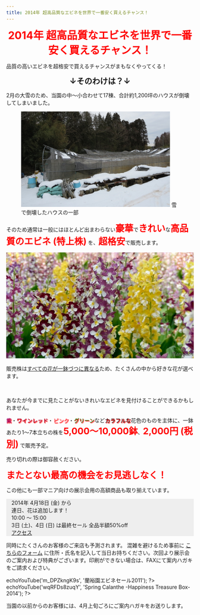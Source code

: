 ```yaml
---
title: 2014年 超高品質なエビネを世界で一番安く買えるチャンス！
---
```

<style>
h1, h2 {
  margin: 0.5em 0;
  text-align: center;
}
h1 { color: red; }
b {
  color: red;
  font-size: x-large;
}
.shadow { text-shadow: 1px 1px 1px red, 2px 2px 2px red; }
</style>
2014年 超高品質なエビネを世界で一番安く買えるチャンス！
==
品質の高いエビネを超格安で買えるチャンスがまもなくやってくる！

↓そのわけは？↓
--
2月の大雪のため、当園の中～小合わせて17棟、合計約1,200坪のハウスが倒壊してしまいました。

<figure>
  <img src="/assets/images/calanthe_fair_2014_1.jpg" alt="雪で倒壊したハウスの一部" style="max-width: 400px;"/>
  <figurecaption>雪で倒壊したハウスの一部</figurecaption>
</figure>

そのため通常は一般にはほとんど出まわらない<b>豪華</b>で<b>きれい</b>な<b>高品質のエビネ (特上株)</b> を、<b>超格安</b>で販売します。

  <img src="/assets/images/calanthe_fair_2014_2.jpg" alt="カラフルな農場のエビネ - 蘭裕園" style=""/>

販売株は<u>すべての花が一鉢づつに異なる</u>ため、たくさんの中から好きな花が選べます。

<img src="" alt=""/>

あなたが今までに見たことがないきれいなエビネを見付けることができるかもしれません。

<span class="shadow" style="color: purple;">紫</span>・<span class="shadow" style="color: #990033;">ワインレッド</span>・<span class="shadow" style="color: pink;">ピンク</span>・<span class="shadow" style="color: green;">グリーン</span>など<span class="shadow" style="background: linear-gradient(left, red, orange, yellow, green, blue, indigo, violet);">カラフルな</span>花色のものを主体に、一鉢あたり1～7本立ちの株を<b>5,000～10,000鉢</b>、<b>2,000円 (税別)</b> で販売予定。

売り切れの際は御容赦ください。

<b>またとない最高の機会をお見逃しなく！</b>

この他にも一部マニア向けの展示会用の高額商品も取り揃えています。

<div style="margin: 1em 0; padding: 0 1em; background: #eee;">
2014年 4月18日 (金) から<br />
連日、花は追加します！<br />
10:00 ～ 15:00<br />
3日 (土)、4日 (日) は最終セール 全品半額50%off<br />
<a href="/about_us/direction">アクセス</a>
</div>

同時にたくさんのお客様のご来店も予測されます。
混雑を避けるため事前に [こちらのフォーム](/assets/calanthe_fair_2014_request.pdf) に住所・氏名を記入して当日お持ちください。次回より展示会のご案内および特典がございます。印刷ができない場合は、FAXにて案内ハガキをご請求ください。

<?php $h->echoYouTube('m_DPZkngK9s', '蘭裕園エビネセール2011'); ?>

<?php $h->echoYouTube('wqRFDs8zuqY', 'Spring Calanthe -Happiness Treasure Box- 2014'); ?> <br />

当園の以前からのお客様には、4月上旬ごろにご案内ハガキをお送りします。
